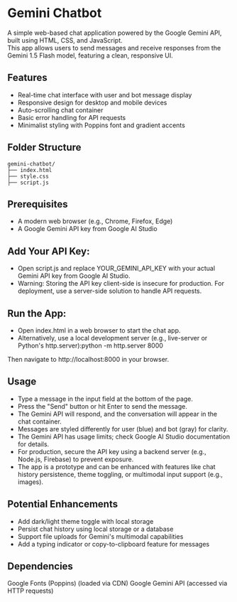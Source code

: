 # Gemini Chatbot


A simple web-based chat application powered by the Google Gemini API, built using HTML, CSS, and JavaScript. <br>
This app allows users to send messages and receive responses from the Gemini 1.5 Flash model, featuring a clean, responsive UI.

## Features

- Real-time chat interface with user and bot message display
- Responsive design for desktop and mobile devices
- Auto-scrolling chat container
- Basic error handling for API requests
- Minimalist styling with Poppins font and gradient accents

## Folder Structure
```
gemini-chatbot/
├── index.html       
├── style.css        
├── script.js        
```

## Prerequisites

- A modern web browser (e.g., Chrome, Firefox, Edge)
- A Google Gemini API key from Google AI Studio


## Add Your API Key:

- Open script.js and replace YOUR_GEMINI_API_KEY with your actual Gemini API key from Google AI Studio.
-  Warning: Storing the API key client-side is insecure for production. For deployment, use a server-side solution to handle API requests.


## Run the App:

- Open index.html in a web browser to start the chat app.
- Alternatively, use a local development server (e.g., live-server or Python's http.server):python -m http.server 8000

Then navigate to http://localhost:8000 in your browser.

## Usage

- Type a message in the input field at the bottom of the page.
- Press the "Send" button or hit Enter to send the message.
- The Gemini API will respond, and the conversation will appear in the chat container.
- Messages are styled differently for user (blue) and bot (gray) for clarity.
- The Gemini API has usage limits; check Google AI Studio documentation for details.
- For production, secure the API key using a backend server (e.g., Node.js, Firebase) to prevent exposure.
- The app is a prototype and can be enhanced with features like chat history persistence, theme toggling, or multimodal input support (e.g., images).

## Potential Enhancements

- Add dark/light theme toggle with local storage
- Persist chat history using local storage or a database
- Support file uploads for Gemini's multimodal capabilities
- Add a typing indicator or copy-to-clipboard feature for messages

## Dependencies

Google Fonts (Poppins) (loaded via CDN)
Google Gemini API (accessed via HTTP requests)

